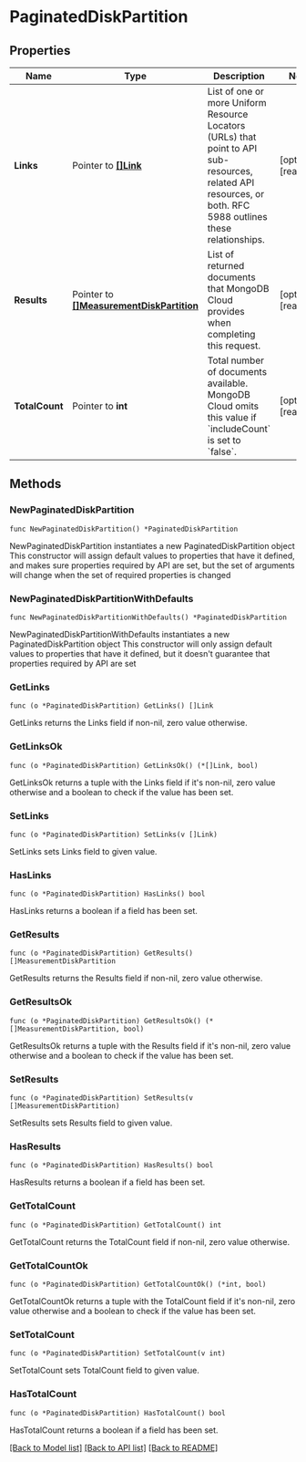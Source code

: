 # PaginatedDiskPartition

## Properties

Name | Type | Description | Notes
------------ | ------------- | ------------- | -------------
**Links** | Pointer to [**[]Link**](Link.md) | List of one or more Uniform Resource Locators (URLs) that point to API sub-resources, related API resources, or both. RFC 5988 outlines these relationships. | [optional] [readonly] 
**Results** | Pointer to [**[]MeasurementDiskPartition**](MeasurementDiskPartition.md) | List of returned documents that MongoDB Cloud provides when completing this request. | [optional] [readonly] 
**TotalCount** | Pointer to **int** | Total number of documents available. MongoDB Cloud omits this value if &#x60;includeCount&#x60; is set to &#x60;false&#x60;. | [optional] [readonly] 

## Methods

### NewPaginatedDiskPartition

`func NewPaginatedDiskPartition() *PaginatedDiskPartition`

NewPaginatedDiskPartition instantiates a new PaginatedDiskPartition object
This constructor will assign default values to properties that have it defined,
and makes sure properties required by API are set, but the set of arguments
will change when the set of required properties is changed

### NewPaginatedDiskPartitionWithDefaults

`func NewPaginatedDiskPartitionWithDefaults() *PaginatedDiskPartition`

NewPaginatedDiskPartitionWithDefaults instantiates a new PaginatedDiskPartition object
This constructor will only assign default values to properties that have it defined,
but it doesn't guarantee that properties required by API are set

### GetLinks

`func (o *PaginatedDiskPartition) GetLinks() []Link`

GetLinks returns the Links field if non-nil, zero value otherwise.

### GetLinksOk

`func (o *PaginatedDiskPartition) GetLinksOk() (*[]Link, bool)`

GetLinksOk returns a tuple with the Links field if it's non-nil, zero value otherwise
and a boolean to check if the value has been set.

### SetLinks

`func (o *PaginatedDiskPartition) SetLinks(v []Link)`

SetLinks sets Links field to given value.

### HasLinks

`func (o *PaginatedDiskPartition) HasLinks() bool`

HasLinks returns a boolean if a field has been set.
### GetResults

`func (o *PaginatedDiskPartition) GetResults() []MeasurementDiskPartition`

GetResults returns the Results field if non-nil, zero value otherwise.

### GetResultsOk

`func (o *PaginatedDiskPartition) GetResultsOk() (*[]MeasurementDiskPartition, bool)`

GetResultsOk returns a tuple with the Results field if it's non-nil, zero value otherwise
and a boolean to check if the value has been set.

### SetResults

`func (o *PaginatedDiskPartition) SetResults(v []MeasurementDiskPartition)`

SetResults sets Results field to given value.

### HasResults

`func (o *PaginatedDiskPartition) HasResults() bool`

HasResults returns a boolean if a field has been set.
### GetTotalCount

`func (o *PaginatedDiskPartition) GetTotalCount() int`

GetTotalCount returns the TotalCount field if non-nil, zero value otherwise.

### GetTotalCountOk

`func (o *PaginatedDiskPartition) GetTotalCountOk() (*int, bool)`

GetTotalCountOk returns a tuple with the TotalCount field if it's non-nil, zero value otherwise
and a boolean to check if the value has been set.

### SetTotalCount

`func (o *PaginatedDiskPartition) SetTotalCount(v int)`

SetTotalCount sets TotalCount field to given value.

### HasTotalCount

`func (o *PaginatedDiskPartition) HasTotalCount() bool`

HasTotalCount returns a boolean if a field has been set.

[[Back to Model list]](../README.md#documentation-for-models) [[Back to API list]](../README.md#documentation-for-api-endpoints) [[Back to README]](../README.md)


